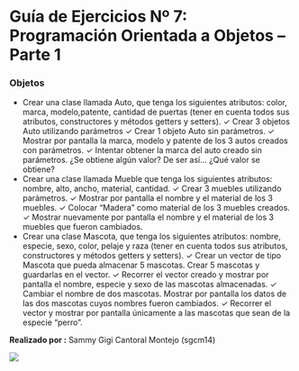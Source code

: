 # Guía de Ejercicios Nº 7: Programación Orientada a Objetos – Parte 1
### Objetos

- Crear  una  clase  llamada  Auto,  que  tenga  los  siguientes  atributos:  color,  marca,  modelo,patente, cantidad de puertas (tener en cuenta todos sus atributos, constructores y métodos getters y setters).
✓  Crear 3 objetos Auto utilizando parámetros
✓  Crear 1 objeto Auto sin parámetros.
✓  Mostrar por pantalla la marca, modelo y patente de los 3 autos creados con
parámetros.
✓  Intentar obtener la marca del auto creado sin parámetros. ¿Se obtiene algún valor? 
De ser así… ¿Qué valor se obtiene?
- Crear una clase llamada Mueble que tenga los siguientes atributos: nombre, alto, ancho, material, cantidad.
✓  Crear 3 muebles utilizando parámetros.
✓  Mostrar por pantalla el nombre y el material de los 3 muebles.
✓  Colocar “Madera” como material de los 3 muebles creados.
✓  Mostrar nuevamente por pantalla el nombre y el material de los 3 muebles que fueron cambiados.
-  Crear una clase Mascota, que tenga los siguientes atributos: nombre, especie, sexo,
color, pelaje y raza (tener en cuenta todos sus atributos, constructores y métodos getters y setters).
✓  Crear un vector de tipo Mascota que pueda almacenar 5 mascotas. Crear 5
mascotas y guardarlas en el vector.
✓  Recorrer el vector creado y mostrar por pantalla el nombre, especie y sexo de las mascotas almacenadas.
✓  Cambiar el nombre de dos mascotas. Mostrar por pantalla los datos de las dos mascotas cuyos nombres fueron cambiados.
✓  Recorrer el vector y mostrar por pantalla únicamente a las mascotas que sean de
la especie “perro”.


**Realizado por :** Sammy Gigi Cantoral Montejo (sgcm14)

![](https://edteam-media.s3.amazonaws.com/users/avatar/16f3b00c-18cf-43f5-af5f-f9692fa3e5f1.jpg)